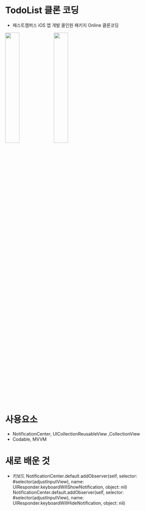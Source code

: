 # TodoList 클론 코딩 
- 패스트캠퍼스 iOS 앱 개발 올인원 패키지 Online 클론코딩 

<img src ="https://user-images.githubusercontent.com/26668309/146727700-9158bab8-313f-4728-9933-b8c6f131b537.png" width = 30%> <img src = "https://user-images.githubusercontent.com/26668309/146727231-612407fe-c30a-44a0-aedb-f4bace7d7557.png" width = 30% >


# 사용요소 
- NotificationCenter, UICollectionReusableView ,CollectionView 
- Codable, MVVM 


# 새로 배운 것 
 
  - 키보드 
  NotificationCenter.default.addObserver(self, selector: #selector(adjustInputView), name: UIResponder.keyboardWillShowNotification, object: nil)
  NotificationCenter.default.addObserver(self, selector: #selector(adjustInputView), name: UIResponder.keyboardWillHideNotification, object: nil)
        
